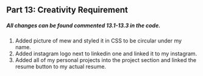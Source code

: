 ## Part 13: Creativity Requirement

##### All changes can be found commented 13.1-13.3 in the code.

1. Added picture of mew and styled it in CSS to be circular under my name.
2. Added instagram logo next to linkedin one and linked it to my instagram.
3. Added all of my personal projects into the project section and linked the
   resume button to my actual resume.